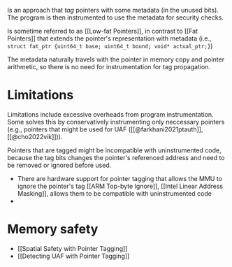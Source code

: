 Is an approach that *tag* pointers with some metadata (in the unused bits). The program is then instrumented to use the metadata for security checks.

Is sometime referred to as [[Low-fat Pointers]], in contrast to [[Fat Pointers]] that extends the pointer's representation with metadata (i.e., `struct fat_ptr {uint64_t base; uint64_t bound; void* actual_ptr;}`)

The metadata naturally travels with the pointer in memory copy and pointer arithmetic, so there is no need for instrumentation for tag propagation.

# Limitations
Limitations include excessive overheads from program instrumentation. Some solves this by conservatively instrumenting only neccessary pointers (e.g., pointers that might be used for UAF ([[@farkhani2021ptauth]],[[@cho2022vik]])).

Pointers that are tagged might be incompatible with uninstrumented code, because the tag bits changes the pointer's referenced address and need to be removed or ignored before used.
- There are hardware support for pointer tagging that allows the MMU to ignore the pointer's tag [[ARM Top-byte Ignore]], [[Intel Linear Address Masking]], allows them to be compatible with uninstrumented code
- 
# Memory safety
- [[Spatial Safety with Pointer Tagging]] 
- [[Detecting UAF with Pointer Tagging]]